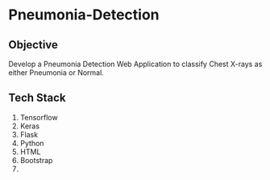 # Pneumonia-Detection  
## Objective
Develop a Pneumonia Detection Web Application to classify Chest X-rays as either Pneumonia or Normal.  

## Tech Stack  
1. Tensorflow  
2. Keras  
3. Flask  
4. Python  
5. HTML
6. Bootstrap  
7. 
